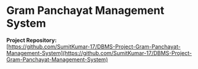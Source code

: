 # Gram Panchayat Management System

**Project Repository:**  
[https://github.com/SumitKumar-17/DBMS-Project-Gram-Panchayat-Management-System](https://github.com/SumitKumar-17/DBMS-Project-Gram-Panchayat-Management-System)
